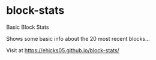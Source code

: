 # block-stats
Basic Block Stats

Shows some basic info about the 20 most recent blocks...

Visit at https://ehicks05.github.io/block-stats/
